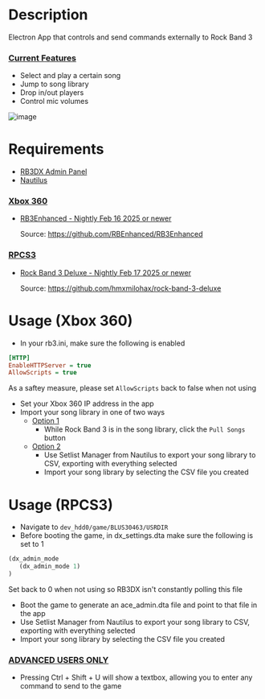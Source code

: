 # Description

Electron App that controls and send commands externally to Rock Band 3

### <ins>Current Features</ins>

* Select and play a certain song
* Jump to song library
* Drop in/out players
* Control mic volumes

![image](https://i.imgur.com/V19D9MN.png)

# Requirements

* [RB3DX Admin Panel](https://github.com/LinosM/rb3dx_admin_mode/releases)
* [Nautilus](https://github.com/trojannemo/Nautilus)

### <ins>Xbox 360</ins>
* [RB3Enhanced - Nightly Feb 16 2025 or newer](https://nightly.link/RBEnhanced/RB3Enhanced/workflows/build/master)
  
  Source: https://github.com/RBEnhanced/RB3Enhanced

### <ins>RPCS3</ins>
* [Rock Band 3 Deluxe - Nightly Feb 17 2025 or newer](https://nightly.link/hmxmilohax/rock-band-3-deluxe/workflows/build/develop)

  Source: https://github.com/hmxmilohax/rock-band-3-deluxe


# Usage (Xbox 360)

* In your rb3.ini, make sure the following is enabled
```ini
[HTTP]
EnableHTTPServer = true
AllowScripts = true
```
As a saftey measure, please set ```AllowScripts``` back to false when not using
* Set your Xbox 360 IP address in the app
* Import your song library in one of two ways
  * <ins>Option 1</ins>
    * While Rock Band 3 is in the song library, click the ```Pull Songs``` button
  * <ins>Option 2</ins>
    * Use Setlist Manager from Nautilus to export your song library to CSV, exporting with everything selected
    * Import your song library by selecting the CSV file you created

# Usage (RPCS3)

* Navigate to ```dev_hdd0/game/BLUS30463/USRDIR```
* Before booting the game, in dx_settings.dta make sure the following is set to 1
```lisp
(dx_admin_mode
   (dx_admin_mode 1)
)
```
Set back to 0 when not using so RB3DX isn't constantly polling this file
* Boot the game to generate an ace_admin.dta file and point to that file in the app
* Use Setlist Manager from Nautilus to export your song library to CSV, exporting with everything selected
* Import your song library by selecting the CSV file you created

### <ins>ADVANCED USERS ONLY</ins>
* Pressing Ctrl + Shift + U will show a textbox, allowing you to enter any command to send to the game
